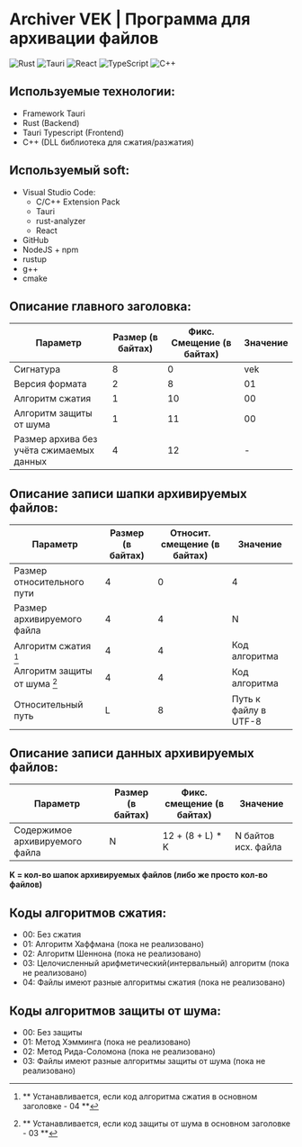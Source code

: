# Archiver VEK | Программа для архивации файлов

![Rust](https://img.shields.io/badge/rust-%23000000.svg?style=for-the-badge&logo=rust&logoColor=white)
![Tauri](https://img.shields.io/badge/tauri-%2324C8DB.svg?style=for-the-badge&logo=tauri&logoColor=%23FFFFFF)
![React](https://img.shields.io/badge/react-%2320232a.svg?style=for-the-badge&logo=react&logoColor=%2361DAFB)
![TypeScript](https://img.shields.io/badge/typescript-%23007ACC.svg?style=for-the-badge&logo=typescript&logoColor=white)
![C++](https://img.shields.io/badge/c++-%2300599C.svg?style=for-the-badge&logo=c%2B%2B&logoColor=white)

## Используемые технологии:
- Framework Tauri
- Rust (Backend)
- Tauri Typescript (Frontend)
- C++ (DLL библиотека для сжатия/разжатия)

## Используемый soft:
- Visual Studio Code:
  - C/C++ Extension Pack
  - Tauri
  - rust-analyzer
  - React
- GitHub
- NodeJS + npm
- rustup
- g++
- cmake

## Описание главного заголовка:

| Параметр                                 | Размер (в байтах)    | Фикс. Смещение (в байтах)         | Значение              |
|------------------------------------------|----------------------|-----------------------------------|-----------------------|
| Сигнатура                                | 8                    | 0                                 | vek                   |
| Версия формата                           | 2                    | 8                                 | 01                    |
| Алгоритм сжатия                          | 1                    | 10                                | 00                    |
| Алгоритм защиты от шума                  | 1                    | 11                                | 00                    |
| Размер архива без учёта сжимаемых данных | 4                    | 12                                | -                     |

## Описание записи шапки архивируемых файлов:

| Параметр                        | Размер (в байтах)    | Относит. смещение (в байтах)      | Значение              |
|---------------------------------|----------------------|-----------------------------------|-----------------------|
| Размер относительного пути      | 4                    | 0                                 | 4                     |
| Размер архивируемого файла      | 4                    | 4                                 | N                     |
| Алгоритм сжатия [^1]            | 4                    | 4                                 | Код алгоритма         |
| Алгоритм защиты от шума [^2]    | 4                    | 4                                 | Код алгоритма         |
| Относительный путь              | L                    | 8                                 | Путь к файлу в UTF-8  |

[^1]: ** Устанавливается, если код алгоритма сжатия в основном заголовке - 04 **
[^2]: ** Устанавливается, если код защиты от шума в основном заголовке - 03 **

## Описание записи данных архивируемых файлов:

| Параметр                        | Размер (в байтах)    | Фикс. смещение (в байтах)         | Значение              |
|---------------------------------|----------------------|-----------------------------------|-----------------------|
| Содержимое архивируемого файла  | N                    | 12 + (8 + L) * K                  | N байтов исх. файла   |

**K = кол-во шапок архивируемых файлов (либо же просто кол-во файлов)**

## Коды алгоритмов сжатия:

- 00: Без сжатия
- 01: Алгоритм Хаффмана (пока не реализовано)
- 02: Алгоритм Шеннона (пока не реализовано)
- 03: Целочисленный арифметический(интервальный) алгоритм (пока не реализовано)
- 04: Файлы имеют разные алгоритмы сжатия (пока не реализовано)

## Коды алгоритмов защиты от шума:

- 00: Без защиты
- 01: Метод Хэмминга (пока не реализовано)
- 02: Метод Рида-Соломона (пока не реализовано)
- 03: Файлы имеют разные алгоритмы защиты от шума (пока не реализовано)
